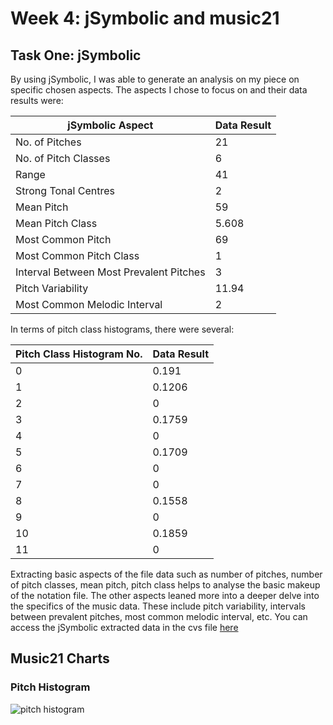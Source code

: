  # Week 4: jSymbolic and music21

## Task One: jSymbolic
By using jSymbolic, I was able to generate an analysis on my piece on specific chosen aspects. The aspects I chose to focus on and their data results were:

| jSymbolic Aspect   | Data Result |
| -------- | ------- |
| No. of Pitches | 21    |
| No. of Pitch Classes | 6     |
| Range    | 41    |
| Strong Tonal Centres | 2   |
| Mean Pitch | 59    |
| Mean Pitch Class   | 5.608  |
| Most Common Pitch | 69  |
| Most Common Pitch Class | 1    |
| Interval Between Most Prevalent Pitches   | 3  |
| Pitch Variability | 11.94   |
| Most Common Melodic Interval | 2    |


In terms of pitch class histograms, there were several:

| Pitch Class Histogram No.  | Data Result |
| -------- | -------- |
| 0  | 0.191  |
| 1  | 0.1206 |
| 2  | 0      |
| 3  |  0.1759|
| 4  | 0      |
| 5  | 0.1709 |
| 6  | 0      |
| 7  | 0      |
| 8  | 0.1558 |
| 9  | 0      |
| 10 | 0.1859 |
| 11 | 0      |

Extracting basic aspects of the file data such as number of pitches, number of pitch classes, mean pitch, pitch class helps to analyse the basic makeup of the notation file. 
The other aspects leaned more into a deeper delve into the specifics of the music data. 
These include pitch variability, intervals between prevalent pitches, most common melodic interval, etc. 
You can access the jSymbolic extracted data in the cvs file [here](../data/ACEXMLFVSP.csv)

## Music21 Charts

### Pitch Histogram 

![pitch histogram](https://github.com/EmmaMcEwab/MCA-2023/data/pitchhistogram.png?raw=true)



